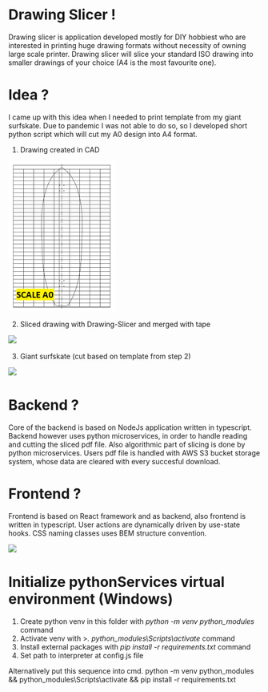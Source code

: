 # Drawing Slicer !

Drawing slicer is application developed mostly for DIY hobbiest who are interested in printing huge drawing formats without necessity of owning large scale printer. Drawing slicer will slice your standard ISO drawing into smaller drawings of your choice (A4 is the most favourite one).

# Idea ?

I came up with this idea when I needed to print template from my giant surfskate. Due to pandemic I was not able to do so, so I developed short python script which will cut my A0 design into A4 format. 

1. Drawing created in CAD

![](Public/README--Drawing.png)

2. Sliced drawing with Drawing-Slicer and merged with tape

![](Public/README--SlicedDrawing.jpg)

3. Giant surfskate (cut based on template from step 2)

![](Public/README--GiantSurfskate.jpg)

# Backend ?

Core of the backend is based on NodeJs application written in typescript. Backend however uses python microservices, in order to handle reading and cutting the sliced pdf file. Also algorithmic part of slicing is done by python microservices. Users pdf file is handled with AWS S3 bucket storage system, whose data are cleared with every succesful download.

# Frontend ? 

Frontend is based on React framework and as backend, also frontend is written in typescript. User actions are dynamically driven by use-state hooks. CSS naming classes uses BEM structure convention.

![](Public/README--FrontendDisplay.jpg)

# Initialize pythonServices virtual environment (Windows)

1. Create python venv in this folder with *python -m venv python_modules* command
2. Activate venv with >*. python_modules\Scripts\activate* command
3. Install external packages with *pip install -r requirements.txt* command
4. Set path to interpreter at config.js file

Alternatively put this sequence into cmd.
python -m venv python_modules && python_modules\Scripts\activate && pip install -r requirements.txt